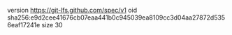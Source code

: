 version https://git-lfs.github.com/spec/v1
oid sha256:e9d2cee41676cb07eaa441b0c945039ea8109cc3d04aa27872d5356eaf17241e
size 30
